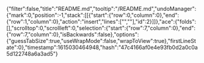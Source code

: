 {"filter":false,"title":"README.md","tooltip":"/README.md","undoManager":{"mark":0,"position":-1,"stack":[[{"start":{"row":0,"column":0},"end":{"row":1,"column":0},"action":"insert","lines":["",""],"id":2}]]},"ace":{"folds":[],"scrolltop":0,"scrollleft":0,"selection":{"start":{"row":7,"column":0},"end":{"row":7,"column":0},"isBackwards":false},"options":{"guessTabSize":true,"useWrapMode":false,"wrapToView":true},"firstLineState":0},"timestamp":1615030464948,"hash":"47c4166af0e4e93fb0d2a0c0a5d122748a6a3ad5"}